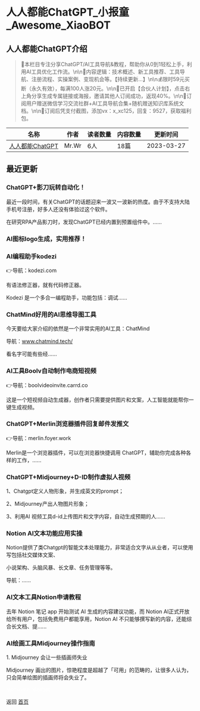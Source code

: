 # 人人都能ChatGPT_小报童_Awesome_XiaoBOT

## 人人都能ChatGPT介绍
> 📌本栏目专注分享ChatGPT/AI工具导航&教程，帮助你从0到1轻松上手，利用AI工具优化工作流。\n\n📖内容逻辑：技术概述、新工具推荐、工具导航、注册流程、实操案例、变现机会等。【持续更新…】\n\n💰限时59元买断（永久有效），每满100人涨20元。\n\n🤝已开启【合伙人计划】，点击右上角分享生成专属链接或海报，邀请其他人订阅成功，返现40%。\n\n🎁订阅用户赠送微信学习交流社群+AI工具导航合集+随机赠送知识库系统文档。\n\n💬订阅后凭支付截图，添加vx：x_xc125，回复：9527，获取福利包。  
  


|名称|作者|读者数量|内容数量|更新时间|
|---|---|---|---|---|
|[人人都能ChatGPT](https://xiaobot.net/p/QDOPENAI?refer=9c3f1c95-a052-465a-9902-f6d75080262a)|Mr.Wr|6人|18篇|2023-03-27|

## 最近更新
### ChatGPT+影刀玩转自动化！

最近一段时间，有关ChatGPT的话题迎来一波又一波新的热度。由于不支持大陆手机号注册，好多人还没有体验过这个软件。

在研究RPA产品影刀时，发现ChatGPT已经内置到预置组件中。......

### AI图标logo生成，实用推荐！

### AI编程助手kodezi

👉导航：kodezi.com

有语法修正器，就有代码修正器。

Kodezi 是一个多合一编程助手，功能包括：调试......

### ChatMind好用的AI思维导图工具

今天要给大家介绍的依然是一个非常实用的AI工具：ChatMind

导航：www.chatmind.tech/

看名字可能有些经......

### AI工具Boolv自动制作电商短视频

👉导航：boolvideoinvite.carrd.co

这是一个短视频自动生成器，创作者只需要提供图片和文案，人工智能就能帮你一键生成视频。

### ChatGPT+Merlin浏览器插件回复邮件发推文

👉导航：merlin.foyer.work

Merlin是一个浏览器插件，可以在浏览器快捷调用 ChatGPT，辅助你完成各种各样的工作，......

### ChatGPT+Midjourney+D-ID制作虚拟人视频

1、Chatgpt定义人物形象，并生成英文的prompt；

2、Midjourney产出人物图片形象；

3、利用AI 视频工具d-id上传图片和文字内容，自动生成预期的人......

### Notion AI文本功能应用实操

Notion提供了类Chatgpt的智能文本处理能力，非常适合文字从从业者，可以使用写包括社交媒体文案、

小说架构、头脑风暴、长文章、任务管理等等。

导航：......

### AI文本工具Notion申请教程

去年 Notion 笔记 app 开始测试 AI 生成的内容建议功能，而 Notion AI正式开放给所有用户，包括免费用户都能享用，Notion AI
不只能够撰写新的内容，还能综合长文档、提......

### AI绘画工具Midjourney操作指南

1\. Midjourney 会让一些插画师失业

Midjourney 画出的图片，惊艳程度是超越了「可用」的范畴的，让很多人认为，只会简单绘图的插画师将会失业了。


<a href="https://github.com/Reno9527/awesome-xiaobot" style="color: white; text-decoration: none;">awesome-xiaobot</a>

返回 [首页](../README.md)
